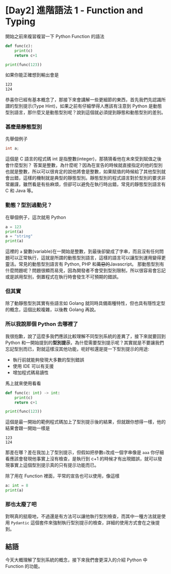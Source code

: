 # \[Day2\] 進階語法 1 - Function and Typing

開始之前來複習複習一下 Python Function 的語法

```py
def func(c):
    print(c)
    return c+1

print(func(123))
```

如果你能正確想到輸出會是

```bash
123
124
```

恭喜你已經有基本概念了，那接下來會講解一些更細節的東西，首先我們先認識所謂的型別提示(Type Hint)，如果之前有仔細學得人應該有注意到 Python 是動態型別語言，那什麼又是動態型別呢？說到這個就必須提到靜態和動態型別的差別。

### 甚麼是靜態型別

先舉個例子

```c
int a;
```

這個是 C 語言的程式碼 int 是指整數(integer)，那猜猜看他在未來受到賦值之後會什麼型別？
答案是整數，為什麼呢？因為在宣告的時候就直接指定的他的型別也就是整數，所以可以很肯定的說他將會是整數，如果賦值的時候給了其他型別就會出錯，這樣的機制就是典型的靜態型別。靜態型別的程式語言對於型別的要求非常嚴謹，雖然看是有些麻煩，但卻可以避免在執行時出錯，常見的靜態型別語言有 C 和 Java 等。

### 動態？型別過動兒？

在舉個例子，這次就用 Python

```py
a = 123
print(a)
a = "string"
print(a)
```

這裡的 `a` 變數(variable)在一開始是整數，到最後卻變成了字串，而且沒有任何問題可以正常執行，這就是所謂的動態型別語言，這樣的語言可以讓型別運用變得更靈活。常見的動態型別語言有 Python, PHP 和~~萬惡的~~Javascript。
那動態型別有什麼問題呢？問題很顯而易見，因為開發者不會受到型別限制，所以很容易會忘記或是誤用型別，倒置程式在執行時會發生不可預期的錯誤。

### 但其實

除了動靜態型別其實有些語言如 Golang 就同時具備兩種特性，但也具有隱性定型的概念，這個比較複雜，以後教 Golang 再說。

### 所以我說那個 Python 去哪裡了

我很抱歉，說了這麼多我們應該比較理解不同型別系統的差異了，接下來就要回到 Python 和一開始提到的**型別提示**，為什麼需要型別提示呢？其實就是不要讓我們忘記型別而已，對就這樣沒其他功能，呃好啦還是提一下型別提示的用途:

- 執行前就能夠發現大多數的型別錯誤
- 使用 IDE 可以有支援
- 增加程式碼易讀性

馬上就來使用看看

```py
def func(c: int) -> int:
    print(c)
    return c+1

print(func(123))
```

這個是最一開始的範例程式碼加上了型別提示後的結果，但就跟你想得一樣，他的結果會跟一開始一樣是

```
123
124
```

那差在哪？差在我加上了型別提示，但假如把參數`c`改成一個字串像是 `aaa` 你仔細看應該會發現他事實上沒有檢查，是執行到 c+1 的時候才有出現錯誤，就可以發現事實上這個型別提示真的只有提示功能而已。

除了用在 Function 裡面，平常的宣告也可以使用，像這樣

```py
a: int = 8
print(a)
```

### 那也太廢了吧

對啊真的挺廢地，不過還是有方法可以讓他執行型別檢查，而其中一種方法就是使用 `Pydantic` 這個套件來強制執行型別提示的檢查，詳細的使用方式會在之後提到。

## 結語

今天大概理解了型別系統的概念，接下來我們會更深入的介紹 Python 中 Function 的功能。
